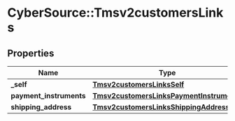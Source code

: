# CyberSource::Tmsv2customersLinks

## Properties
Name | Type | Description | Notes
------------ | ------------- | ------------- | -------------
**_self** | [**Tmsv2customersLinksSelf**](Tmsv2customersLinksSelf.md) |  | [optional] 
**payment_instruments** | [**Tmsv2customersLinksPaymentInstruments**](Tmsv2customersLinksPaymentInstruments.md) |  | [optional] 
**shipping_address** | [**Tmsv2customersLinksShippingAddress**](Tmsv2customersLinksShippingAddress.md) |  | [optional] 


